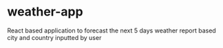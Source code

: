 # weather-app
React based application to forecast the next 5 days weather report based city and country inputted  by user
